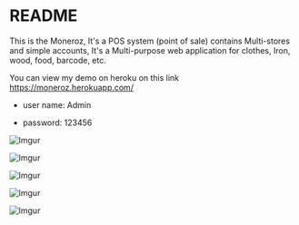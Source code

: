 # README

This is the Moneroz, It's a POS system (point of sale) contains Multi-stores and simple accounts, It's a Multi-purpose web application for clothes, Iron, wood, food, barcode, etc. 

You can view my demo on heroku on this link https://moneroz.herokuapp.com/

- user name: Admin

- password: 123456

![Imgur](https://i.imgur.com/cJkQDwM.png)

![Imgur](https://i.imgur.com/rxpNF2y.png)

![Imgur](https://i.imgur.com/GEdGipd.png)

![Imgur](https://i.imgur.com/h779jXM.png)

![Imgur](https://i.imgur.com/5Q2drfu.png)
